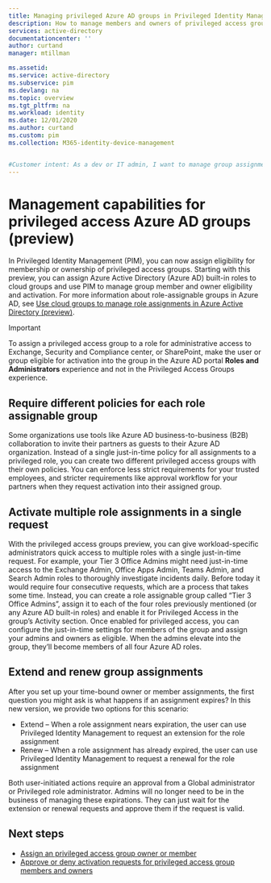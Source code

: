 ```yaml
---
title: Managing privileged Azure AD groups in Privileged Identity Management (PIM) | Microsoft Docs
description: How to manage members and owners of privileged access groups in Privileged Identity Management (PIM)
services: active-directory
documentationcenter: ''
author: curtand
manager: mtillman

ms.assetid: 
ms.service: active-directory
ms.subservice: pim
ms.devlang: na
ms.topic: overview
ms.tgt_pltfrm: na
ms.workload: identity
ms.date: 12/01/2020
ms.author: curtand
ms.custom: pim 
ms.collection: M365-identity-device-management


#Customer intent: As a dev or IT admin, I want to manage group assignments in PIM, so that I can grant eligibility for elevation to a role assigned via group membership
---
```


# Management capabilities for privileged access Azure AD groups (preview)

In Privileged Identity Management (PIM), you can now assign eligibility for membership or ownership of privileged access groups. Starting with this preview, you can assign Azure Active Directory (Azure AD) built-in roles to cloud groups and use PIM to manage group member and owner eligibility and activation. For more information about role-assignable groups in Azure AD, see [Use cloud groups to manage role assignments in Azure Active Directory (preview)](../roles/groups-concept.md).

>[!Important]
> To assign a privileged access group to a role for administrative access to Exchange, Security and Compliance center, or SharePoint, make the user or group eligible for activation into the group in the Azure AD portal **Roles and Administrators** experience and not in the Privileged Access Groups experience.

## Require different policies for each role assignable group

Some organizations use tools like Azure AD business-to-business (B2B) collaboration to invite their partners as guests to their Azure AD organization. Instead of a single just-in-time policy for all assignments to a privileged role, you can create two different privileged access groups with their own policies. You can enforce less strict requirements for your trusted employees, and stricter requirements like approval workflow for your partners when they request activation into their assigned group.

## Activate multiple role assignments in a single request

With the privileged access groups preview, you can give workload-specific administrators quick access to multiple roles with a single just-in-time request. For example, your Tier 3 Office Admins might need just-in-time access to the Exchange Admin, Office Apps Admin, Teams Admin, and Search Admin roles to thoroughly investigate incidents daily. Before today it would require four consecutive requests, which are a process that takes some time. Instead, you can create a role assignable group called “Tier 3 Office Admins”, assign it to each of the four roles previously mentioned (or any Azure AD built-in roles) and enable it for Privileged Access in the group’s Activity section. Once enabled for privileged access, you can configure the just-in-time settings for members of the group and assign your admins and owners as eligible. When the admins elevate into the group, they’ll become members of all four Azure AD roles.

## Extend and renew group assignments

After you set up your time-bound owner or member assignments, the first question you might ask is what happens if an assignment expires? In this new version, we provide two options for this scenario:

- Extend – When a role assignment nears expiration, the user can use Privileged Identity Management to request an extension for the role assignment
- Renew – When a role assignment has already expired, the user can use Privileged Identity Management to request a renewal for the role assignment

Both user-initiated actions require an approval from a Global administrator or Privileged role administrator. Admins will no longer need to be in the business of managing these expirations. They can just wait for the extension or renewal requests and approve them if the request is valid.

## Next steps

- [Assign an privileged access group owner or member](groups-assign-member-owner.md)
- [Approve or deny activation requests for privileged access group members and owners](groups-approval-workflow.md)
